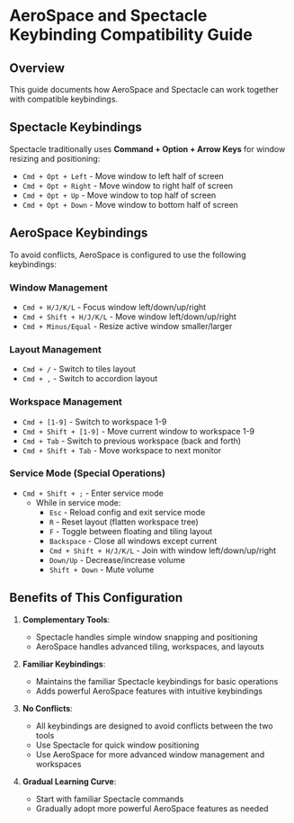 # AeroSpace and Spectacle Keybinding Compatibility Guide

## Overview
This guide documents how AeroSpace and Spectacle can work together with compatible keybindings.

## Spectacle Keybindings
Spectacle traditionally uses **Command + Option + Arrow Keys** for window resizing and positioning:
- `Cmd + Opt + Left` - Move window to left half of screen
- `Cmd + Opt + Right` - Move window to right half of screen
- `Cmd + Opt + Up` - Move window to top half of screen
- `Cmd + Opt + Down` - Move window to bottom half of screen

## AeroSpace Keybindings
To avoid conflicts, AeroSpace is configured to use the following keybindings:

### Window Management
- `Cmd + H/J/K/L` - Focus window left/down/up/right
- `Cmd + Shift + H/J/K/L` - Move window left/down/up/right
- `Cmd + Minus/Equal` - Resize active window smaller/larger

### Layout Management
- `Cmd + /` - Switch to tiles layout
- `Cmd + ,` - Switch to accordion layout

### Workspace Management
- `Cmd + [1-9]` - Switch to workspace 1-9
- `Cmd + Shift + [1-9]` - Move current window to workspace 1-9
- `Cmd + Tab` - Switch to previous workspace (back and forth)
- `Cmd + Shift + Tab` - Move workspace to next monitor

### Service Mode (Special Operations)
- `Cmd + Shift + ;` - Enter service mode
  - While in service mode:
    - `Esc` - Reload config and exit service mode
    - `R` - Reset layout (flatten workspace tree)
    - `F` - Toggle between floating and tiling layout
    - `Backspace` - Close all windows except current
    - `Cmd + Shift + H/J/K/L` - Join with window left/down/up/right
    - `Down/Up` - Decrease/increase volume
    - `Shift + Down` - Mute volume

## Benefits of This Configuration

1. **Complementary Tools**: 
   - Spectacle handles simple window snapping and positioning
   - AeroSpace handles advanced tiling, workspaces, and layouts

2. **Familiar Keybindings**:
   - Maintains the familiar Spectacle keybindings for basic operations
   - Adds powerful AeroSpace features with intuitive keybindings

3. **No Conflicts**:
   - All keybindings are designed to avoid conflicts between the two tools
   - Use Spectacle for quick window positioning
   - Use AeroSpace for more advanced window management and workspaces

4. **Gradual Learning Curve**:
   - Start with familiar Spectacle commands
   - Gradually adopt more powerful AeroSpace features as needed